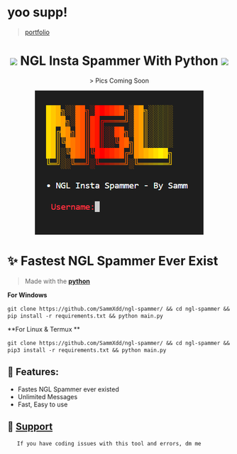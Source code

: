# yoo supp!
 > [portfolio](https://sammx.tk/)

<h1 align="center"><img src="./assets/logo.gif" width="30px"> NGL Insta Spammer With Python <img src="./assets/logo.gif" width="30px"></h1>
<p align="center">
 > Pics Coming Soon
 <div align="center" width="60px"><img src="/assets/pic1.png"></div>
  
# ✨ Fastest NGL Spammer Ever Exist
 > Made with the [**python**](https://docs.python.org/3/)

**For Windows**
```
git clone https://github.com/SammXdd/ngl-spammer/ && cd ngl-spammer && pip install -r requirements.txt && python main.py
```

**For Linux & Termux **
```
git clone https://github.com/SammXdd/ngl-spammer/ && cd ngl-spammer && pip3 install -r requirements.txt && python main.py
```
 
## 💛 Features:
 
  - Fastes NGL Spammer ever existed
  - Unlimited Messages
  - Fast, Easy to use
  
## 📝 [Support](https://www.instagram.com/_.samarthhhhh._/)
       If you have coding issues with this tool and errors, dm me
